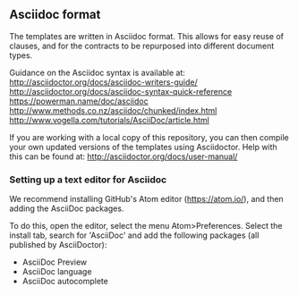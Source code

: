 ## Asciidoc format

The templates are written in Asciidoc format. This allows for easy reuse of clauses, and for the contracts to be repurposed into different document types.

Guidance on the Asciidoc syntax is available at:
http://asciidoctor.org/docs/asciidoc-writers-guide/
http://asciidoctor.org/docs/asciidoc-syntax-quick-reference
https://powerman.name/doc/asciidoc
http://www.methods.co.nz/asciidoc/chunked/index.html
http://www.vogella.com/tutorials/AsciiDoc/article.html

If you are working with a local copy of this repository, you can then compile your own updated versions of the templates using Asciidoctor. Help with this can be found at:
http://asciidoctor.org/docs/user-manual/

### Setting up a text editor for Asciidoc
We recommend installing GitHub's Atom editor (https://atom.io/), and then adding the AsciiDoc packages.

To do this, open the editor, select the menu Atom>Preferences. Select the install tab, search for 'AsciiDoc' and add the following packages (all published by AsciiDoctor):

* AsciiDoc Preview
* AsciiDoc language
* AsciiDoc autocomplete
